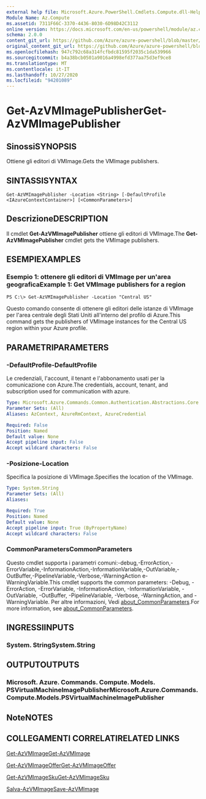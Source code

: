 ```yaml
---
external help file: Microsoft.Azure.PowerShell.Cmdlets.Compute.dll-Help.xml
Module Name: Az.Compute
ms.assetid: 7311F66C-3370-4436-8030-6D98D42C3112
online version: https://docs.microsoft.com/en-us/powershell/module/az.compute/get-azvmimagepublisher
schema: 2.0.0
content_git_url: https://github.com/Azure/azure-powershell/blob/master/src/Compute/Compute/help/Get-AzVMImagePublisher.md
original_content_git_url: https://github.com/Azure/azure-powershell/blob/master/src/Compute/Compute/help/Get-AzVMImagePublisher.md
ms.openlocfilehash: 947c792c68a314fcfbdc81595f2035c1da539966
ms.sourcegitcommit: b4a38bcb0501a9016a4998efd377aa75d3ef9ce8
ms.translationtype: MT
ms.contentlocale: it-IT
ms.lasthandoff: 10/27/2020
ms.locfileid: "94201089"
---
```

# <span data-ttu-id="088ed-101">Get-AzVMImagePublisher</span><span class="sxs-lookup"><span data-stu-id="088ed-101">Get-AzVMImagePublisher</span></span>

## <span data-ttu-id="088ed-102">Sinossi</span><span class="sxs-lookup"><span data-stu-id="088ed-102">SYNOPSIS</span></span>
<span data-ttu-id="088ed-103">Ottiene gli editori di VMImage.</span><span class="sxs-lookup"><span data-stu-id="088ed-103">Gets the VMImage publishers.</span></span>

## <span data-ttu-id="088ed-104">SINTASSI</span><span class="sxs-lookup"><span data-stu-id="088ed-104">SYNTAX</span></span>

```
Get-AzVMImagePublisher -Location <String> [-DefaultProfile <IAzureContextContainer>] [<CommonParameters>]
```

## <span data-ttu-id="088ed-105">Descrizione</span><span class="sxs-lookup"><span data-stu-id="088ed-105">DESCRIPTION</span></span>
<span data-ttu-id="088ed-106">Il cmdlet **Get-AzVMImagePublisher** ottiene gli editori di VMImage.</span><span class="sxs-lookup"><span data-stu-id="088ed-106">The **Get-AzVMImagePublisher** cmdlet gets the VMImage publishers.</span></span>

## <span data-ttu-id="088ed-107">ESEMPI</span><span class="sxs-lookup"><span data-stu-id="088ed-107">EXAMPLES</span></span>

### <span data-ttu-id="088ed-108">Esempio 1: ottenere gli editori di VMImage per un'area geografica</span><span class="sxs-lookup"><span data-stu-id="088ed-108">Example 1: Get VMImage publishers for a region</span></span>
```
PS C:\> Get-AzVMImagePublisher -Location "Central US"
```

<span data-ttu-id="088ed-109">Questo comando consente di ottenere gli editori delle istanze di VMImage per l'area centrale degli Stati Uniti all'interno del profilo di Azure.</span><span class="sxs-lookup"><span data-stu-id="088ed-109">This command gets the publishers of VMImage instances for the Central US region within your Azure profile.</span></span>

## <span data-ttu-id="088ed-110">PARAMETRI</span><span class="sxs-lookup"><span data-stu-id="088ed-110">PARAMETERS</span></span>

### <span data-ttu-id="088ed-111">-DefaultProfile</span><span class="sxs-lookup"><span data-stu-id="088ed-111">-DefaultProfile</span></span>
<span data-ttu-id="088ed-112">Le credenziali, l'account, il tenant e l'abbonamento usati per la comunicazione con Azure.</span><span class="sxs-lookup"><span data-stu-id="088ed-112">The credentials, account, tenant, and subscription used for communication with azure.</span></span>

```yaml
Type: Microsoft.Azure.Commands.Common.Authentication.Abstractions.Core.IAzureContextContainer
Parameter Sets: (All)
Aliases: AzContext, AzureRmContext, AzureCredential

Required: False
Position: Named
Default value: None
Accept pipeline input: False
Accept wildcard characters: False
```

### <span data-ttu-id="088ed-113">-Posizione</span><span class="sxs-lookup"><span data-stu-id="088ed-113">-Location</span></span>
<span data-ttu-id="088ed-114">Specifica la posizione di VMImage.</span><span class="sxs-lookup"><span data-stu-id="088ed-114">Specifies the location of the VMImage.</span></span>

```yaml
Type: System.String
Parameter Sets: (All)
Aliases:

Required: True
Position: Named
Default value: None
Accept pipeline input: True (ByPropertyName)
Accept wildcard characters: False
```

### <span data-ttu-id="088ed-115">CommonParameters</span><span class="sxs-lookup"><span data-stu-id="088ed-115">CommonParameters</span></span>
<span data-ttu-id="088ed-116">Questo cmdlet supporta i parametri comuni:-debug,-ErrorAction,-ErrorVariable,-InformationAction,-InformationVariable,-OutVariable,-OutBuffer,-PipelineVariable,-Verbose,-WarningAction e-WarningVariable.</span><span class="sxs-lookup"><span data-stu-id="088ed-116">This cmdlet supports the common parameters: -Debug, -ErrorAction, -ErrorVariable, -InformationAction, -InformationVariable, -OutVariable, -OutBuffer, -PipelineVariable, -Verbose, -WarningAction, and -WarningVariable.</span></span> <span data-ttu-id="088ed-117">Per altre informazioni, Vedi [about_CommonParameters](http://go.microsoft.com/fwlink/?LinkID=113216).</span><span class="sxs-lookup"><span data-stu-id="088ed-117">For more information, see [about_CommonParameters](http://go.microsoft.com/fwlink/?LinkID=113216).</span></span>

## <span data-ttu-id="088ed-118">INGRESSI</span><span class="sxs-lookup"><span data-stu-id="088ed-118">INPUTS</span></span>

### <span data-ttu-id="088ed-119">System. String</span><span class="sxs-lookup"><span data-stu-id="088ed-119">System.String</span></span>

## <span data-ttu-id="088ed-120">OUTPUT</span><span class="sxs-lookup"><span data-stu-id="088ed-120">OUTPUTS</span></span>

### <span data-ttu-id="088ed-121">Microsoft. Azure. Commands. Compute. Models. PSVirtualMachineImagePublisher</span><span class="sxs-lookup"><span data-stu-id="088ed-121">Microsoft.Azure.Commands.Compute.Models.PSVirtualMachineImagePublisher</span></span>

## <span data-ttu-id="088ed-122">Note</span><span class="sxs-lookup"><span data-stu-id="088ed-122">NOTES</span></span>

## <span data-ttu-id="088ed-123">COLLEGAMENTI CORRELATI</span><span class="sxs-lookup"><span data-stu-id="088ed-123">RELATED LINKS</span></span>

[<span data-ttu-id="088ed-124">Get-AzVMImage</span><span class="sxs-lookup"><span data-stu-id="088ed-124">Get-AzVMImage</span></span>](./Get-AzVMImage.md)

[<span data-ttu-id="088ed-125">Get-AzVMImageOffer</span><span class="sxs-lookup"><span data-stu-id="088ed-125">Get-AzVMImageOffer</span></span>](./Get-AzVMImageOffer.md)

[<span data-ttu-id="088ed-126">Get-AzVMImageSku</span><span class="sxs-lookup"><span data-stu-id="088ed-126">Get-AzVMImageSku</span></span>](./Get-AzVMImageSku.md)

[<span data-ttu-id="088ed-127">Salva-AzVMImage</span><span class="sxs-lookup"><span data-stu-id="088ed-127">Save-AzVMImage</span></span>](./Save-AzVMImage.md)


